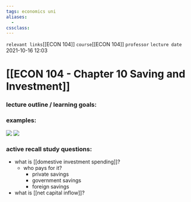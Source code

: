 ```yaml
---
tags: economics uni
aliases: 
  - 
cssclass: 
---
```

`relevant links`[[ECON 104]] 
`course`[[ECON 104]]
`professor`
`lecture date` 2021-10-16 12:03

 # [[ECON 104 - Chapter 10 Saving and Investment]]

### lecture outline / learning goals:

### examples:
![](https://i.imgur.com/LABARmm.png)
![](https://i.imgur.com/MIxflmi.png)



### active recall study questions:
- what is [[domestive investment spending]]? 
	- who pays for it?
		- private savings
		- government savings
		- foreign savings
- what is [[net capital inflow]]?